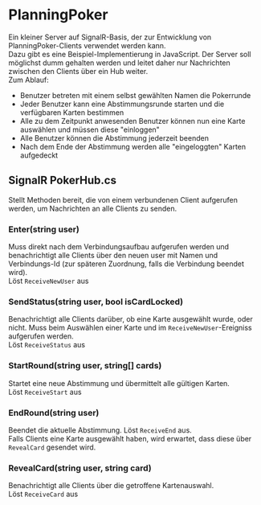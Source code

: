 # PlanningPoker
Ein kleiner Server auf SignalR-Basis, der zur Entwicklung von PlanningPoker-Clients verwendet werden kann.  
Dazu gibt es eine Beispiel-Implementierung in JavaScript.
Der Server soll möglichst dumm gehalten werden und leitet daher nur Nachrichten zwischen den Clients über ein Hub weiter.  
Zum Ablauf: 
- Benutzer betreten mit einem selbst gewählten Namen die Pokerrunde 
- Jeder Benutzer kann eine Abstimmungsrunde starten und die verfügbaren Karten bestimmen
- Alle zu dem Zeitpunkt anwesenden Benutzer können nun eine Karte auswählen und müssen diese "einloggen"
- Alle Benutzer können die Abstimmung jederzeit beenden
- Nach dem Ende der Abstimmung werden alle "eingeloggten" Karten aufgedeckt
## SignalR PokerHub.cs
Stellt Methoden bereit, die von einem verbundenen Client aufgerufen werden, um Nachrichten an alle Clients zu senden.
### Enter(string user)
Muss direkt nach dem Verbindungsaufbau aufgerufen werden und benachrichtigt alle Clients über den neuen user mit Namen und Verbindungs-Id (zur späteren Zuordnung, falls die Verbindung beendet wird).  
Löst ``ReceiveNewUser`` aus
### SendStatus(string user, bool isCardLocked)
Benachrichtigt alle Clients darüber, ob eine Karte ausgewählt wurde, oder nicht. Muss beim Auswählen einer Karte und im ``ReceiveNewUser``-Ereigniss aufgerufen werden.  
Löst ``ReceiveStatus`` aus
### StartRound(string user, string[] cards)
Startet eine neue Abstimmung und übermittelt alle gültigen Karten.  
Löst ``ReceiveStart`` aus
### EndRound(string user)
Beendet die aktuelle Abstimmung. 
Löst ``ReceiveEnd`` aus.  
Falls Clients eine Karte ausgewählt haben, wird erwartet, dass diese über ``RevealCard`` gesendet wird.
### RevealCard(string user, string card)
Benachrichtigt alle Clients über die getroffene Kartenauswahl.  
Löst ``ReceiveCard`` aus
